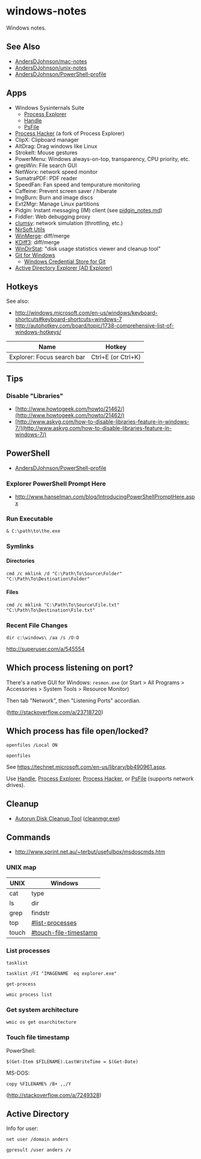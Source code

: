 # windows-notes
Windows notes.

## See Also
* [AndersDJohnson/mac-notes][mac-notes]
* [AndersDJohnson/unix-notes][unix-notes]
* [AndersDJohnson/PowerShell-profile](https://github.com/AndersDJohnson/PowerShell-profile)

## Apps
* Windows Sysinternals Suite
  * [Process Explorer]
  * [Handle]
  * [PsFile] 
* [Process Hacker] (a fork of Process Explorer)
* ClipX: Clipboard manager
* AltDrag: Drag windows like Linux
* StrokeIt: Mouse gestures
* PowerMenu: Windows always-on-top, transparency, CPU priority, etc.
* grepWin: File search GUI
* NetWorx: network speed monitor
* SumatraPDF: PDF reader
* SpeedFan: Fan speed and tempurature monitoring
* Caffeine: Prevent screen saver / hiberate
* ImgBurn: Burn and image discs
* Ext2Mgr: Manage Linux partitions
* Pidgin: Instant messaging (IM) client (see [pidgin_notes.md](https://gist.github.com/AndersDJohnson/c47b13465a27bc013359))
* Fiddler: Web debugging proxy
* [clumsy](https://jagt.github.io/clumsy/index.html): network simulation (throttling, etc.)
* [NirSoft Utils](http://www.nirsoft.net/utils/)
* [WinMerge](http://winmerge.org/): diff/merge
* [KDiff3](http://kdiff3.sourceforge.net/): diff/merge
* [WinDirStat](https://windirstat.info/): "disk usage statistics viewer and cleanup tool"
* [Git for Windows](https://git-scm.com/)
  * [Windows Credential Store for Git](http://gitcredentialstore.codeplex.com/)
* [Active Directory Explorer (AD Explorer)](https://technet.microsoft.com/en-us/sysinternals/adexplorer.aspx?f=255&MSPPError=-2147217396)

## Hotkeys

See also:
* http://windows.microsoft.com/en-us/windows/keyboard-shortcuts#keyboard-shortcuts=windows-7
* http://autohotkey.com/board/topic/1738-comprehensive-list-of-windows-hotkeys/

Name | Hotkey
--- | ---
Explorer: Focus search bar | Ctrl+E (or Ctrl+K)


## Tips

### Disable "Libraries"
* [http://www.howtogeek.com/howto/21462/](http://www.howtogeek.com/howto/21462/)
* [http://www.askvg.com/how-to-disable-libraries-feature-in-windows-7/](http://www.askvg.com/how-to-disable-libraries-feature-in-windows-7/)

## PowerShell

* [AndersDJohnson/PowerShell-profile][]

### Explorer PowerShell Prompt Here
* http://www.hanselman.com/blog/IntroducingPowerShellPromptHere.aspx

### Run Executable

```
& C:\path\to\the.exe
```

### Symlinks

#### Directories
```
cmd /c mklink /d "C:\Path\To\Source\Folder" "C:\Path\To\Destination\Folder"
```
#### Files
```
cmd /c mklink "C:\Path\To\Source\File.txt" "C:\Path\To\Destination\File.txt"
```

### Recent File Changes
```
dir c:\windows\ /aa /s /O-D
```
http://superuser.com/a/545554


## Which process listening on port?
There's a native GUI for Windows:
`resmon.exe`
(or Start > All Programs > Accessories > System Tools > Resource Monitor)

Then tab "Network", then "Listening Ports" accordian.

(http://stackoverflow.com/a/23718720)

## Which process has file open/locked?

```
openfiles /Local ON
```
```
openfiles
```
See https://technet.microsoft.com/en-us/library/bb490961.aspx.

Use [Handle], [Process Explorer], [Process Hacker], or [PsFile] (supports network drives).


## Cleanup
* [Autorun Disk Cleanup Tool](http://www.makeuseof.com/tag/automatically-windows-7-clean-obsolete-files/) ([cleanmgr.exe](http://support.microsoft.com/kb/253597))

## Commands

* http://www.sprint.net.au/~terbut/usefulbox/msdoscmds.htm

### UNIX map

UNIX|Windows
--- | ---
cat|type
ls|dir
grep|findstr
top|[#list-processes](#list-processes)
touch|[#touch-file-timestamp](#touch-file-timestamp)

### List processes

```
tasklist
```
```
tasklist /FI "IMAGENAME  eq explorer.exe"
```
```
get-process
```
```
wmic process list
```

### Get system architecture
```
wmic os get osarchitecture
```

### Touch file timestamp

PowerShell:
```
$(Get-Item $FILENAME).LastWriteTime = $(Get-Date)
```
MS-DOS:
```
copy %FILENAME% /B+ ,,/Y
```
(http://stackoverflow.com/a/7249328)

## Active Directory

Info for user:
```
net user /domain anders
```
```
gpresult /user anders /v
```

[Process Explorer]: http://technet.microsoft.com/en-us/sysinternals/bb896653.aspx
[Process Hacker]: http://processhacker.sourceforge.net/
[Handle]: https://technet.microsoft.com/en-us/sysinternals/bb896655.aspx
[PsFile]: https://technet.microsoft.com/en-us/sysinternals/bb897552.aspx
[AndersDJohnson/PowerShell-profile]: https://github.com/AndersDJohnson/PowerShell-profile
[unix-notes]: https://github.com/AndersDJohnson/unix-notes
[mac-notes]: https://github.com/AndersDJohnson/mac-notes
